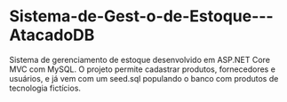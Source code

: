 # Sistema-de-Gest-o-de-Estoque---AtacadoDB
Sistema de gerenciamento de estoque desenvolvido em ASP.NET Core MVC com MySQL. O projeto permite cadastrar produtos, fornecedores e usuários, e já vem com um seed.sql populando o banco com produtos de tecnologia fictícios.
